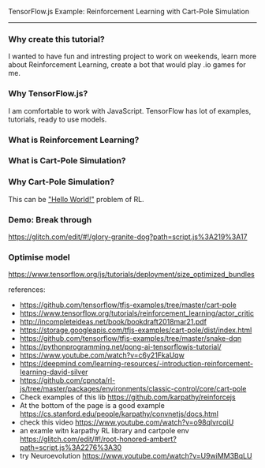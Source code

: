 TensorFlow.js Example: Reinforcement Learning with Cart-Pole Simulation

---

### Why create this tutorial?

I wanted to have fun and intresting project to work on weekends, learn more about Reinforcement Learning, create a bot that would play .io games for me.

### Why TensorFlow.js?

I am comfortable to work with JavaScript. TensorFlow has lot of examples, tutorials, ready to use models.

### What is Reinforcement Learning?

### What is Cart-Pole Simulation?

### Why Cart-Pole Simulation?

This can be ["Hello World!"](https://ai.stackexchange.com/a/23563/32201) problem of RL.

### Demo: Break through

https://glitch.com/edit/#!/glory-granite-dog?path=script.js%3A219%3A17

### Optimise model

https://www.tensorflow.org/js/tutorials/deployment/size_optimized_bundles

references:
- https://github.com/tensorflow/tfjs-examples/tree/master/cart-pole
- https://www.tensorflow.org/tutorials/reinforcement_learning/actor_critic
- http://incompleteideas.net/book/bookdraft2018mar21.pdf
- https://storage.googleapis.com/tfjs-examples/cart-pole/dist/index.html
- https://github.com/tensorflow/tfjs-examples/tree/master/snake-dqn
- https://pythonprogramming.net/pong-ai-tensorflowjs-tutorial/
- https://www.youtube.com/watch?v=c6y21FkaUqw
- https://deepmind.com/learning-resources/-introduction-reinforcement-learning-david-silver
- https://github.com/cpnota/rl-js/tree/master/packages/environments/classic-control/core/cart-pole
- Check examples of this lib https://github.com/karpathy/reinforcejs
- At the bottom of the page is a good example https://cs.stanford.edu/people/karpathy/convnetjs/docs.html
- check this video https://www.youtube.com/watch?v=o98qlvrcqiU
- an examle witn karpathy RL library and cartpole env https://glitch.com/edit/#!/root-honored-ambert?path=script.js%3A2276%3A30
- try Neuroevolution https://www.youtube.com/watch?v=U9wiMM3BqLU
